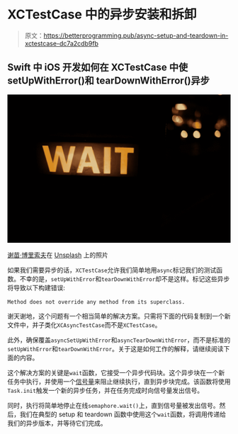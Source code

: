 # XCTestCase 中的异步安装和拆卸

> 原文：<https://betterprogramming.pub/async-setup-and-teardown-in-xctestcase-dc7a2cdb9fb>

## Swift 中 iOS 开发如何在 XCTestCase 中使 setUpWithError()和 tearDownWithError()异步

![](img/a9b8f20e6c3a31e802ee1ad7f56cc584.png)

[谢苗·博里索夫](https://unsplash.com/@devsnice?utm_source=unsplash&utm_medium=referral&utm_content=creditCopyText)在 [Unsplash](https://unsplash.com/s/photos/wait?utm_source=unsplash&utm_medium=referral&utm_content=creditCopyText) 上的照片

如果我们需要异步的话，`XCTestCase`允许我们简单地用`async`标记我们的测试函数。不幸的是，`setUpWithError`和`tearDownWithError`却不是这样。标记这些异步将导致以下构建错误:

```
Method does not override any method from its superclass.
```

谢天谢地，这个问题有一个相当简单的解决方案。只需将下面的代码复制到一个新文件中，并子类化`XCAsyncTestCase`而不是`XCTestCase`。

此外，确保覆盖`asyncSetUpWithError`和`asyncTearDownWithError`，而不是标准的`setUpWithError`和`tearDownWithError`。关于这是如何工作的解释，请继续阅读下面的内容。

这个解决方案的关键是`wait`函数，它接受一个异步代码块。这个异步块在一个新任务中执行，并使用一个[信号量](https://en.wikipedia.org/wiki/Semaphore_(programming))来阻止继续执行，直到异步块完成。该函数将使用`Task.init`触发一个新的异步任务，并在任务完成时向信号量发出信号。

同时，执行将简单地停止在线`semaphore.wait()`上，直到信号量被发出信号。然后，我们在典型的 setup 和 teardown 函数中使用这个`wait`函数，将调用传递给我们的异步版本，并等待它们完成。